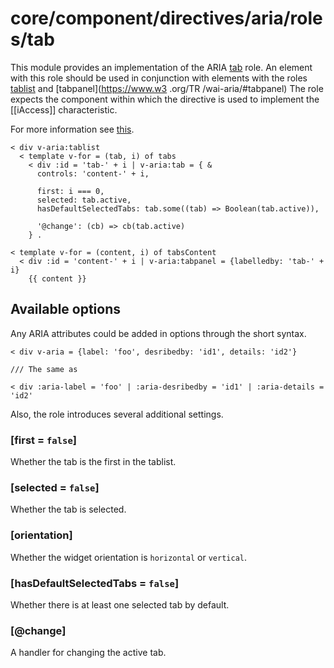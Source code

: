 # core/component/directives/aria/roles/tab

This module provides an implementation of the ARIA [tab](https://www.w3.org/TR/wai-aria/#tab) role.
An element with this role should be used in conjunction with elements with the roles [tablist](https://www.w3.org/TR/wai-aria/#tablist) and [tabpanel](https://www.w3 .org/TR /wai-aria/#tabpanel)
The role expects the component within which the directive is used to implement the [[iAccess]] characteristic.

For more information see [this](`https://developer.mozilla.org/en-US/docs/Web/Accessibility/ARIA/Roles/tab_role`).

```
< div v-aria:tablist
  < template v-for = (tab, i) of tabs
    < div :id = 'tab-' + i | v-aria:tab = { &
      controls: 'content-' + i,

      first: i === 0,
      selected: tab.active,
      hasDefaultSelectedTabs: tab.some((tab) => Boolean(tab.active)),

      '@change': (cb) => cb(tab.active)
    } .

< template v-for = (content, i) of tabsContent
  < div :id = 'content-' + i | v-aria:tabpanel = {labelledby: 'tab-' + i}
    {{ content }}
```

## Available options

Any ARIA attributes could be added in options through the short syntax.

```
< div v-aria = {label: 'foo', desribedby: 'id1', details: 'id2'}

/// The same as

< div :aria-label = 'foo' | :aria-desribedby = 'id1' | :aria-details = 'id2'
```

Also, the role introduces several additional settings.

### [first = `false`]

Whether the tab is the first in the tablist.

### [selected = `false`]

Whether the tab is selected.

### [orientation]

Whether the widget orientation is `horizontal` or `vertical`.

### [hasDefaultSelectedTabs = `false`]

Whether there is at least one selected tab by default.

### [@change]

A handler for changing the active tab.
